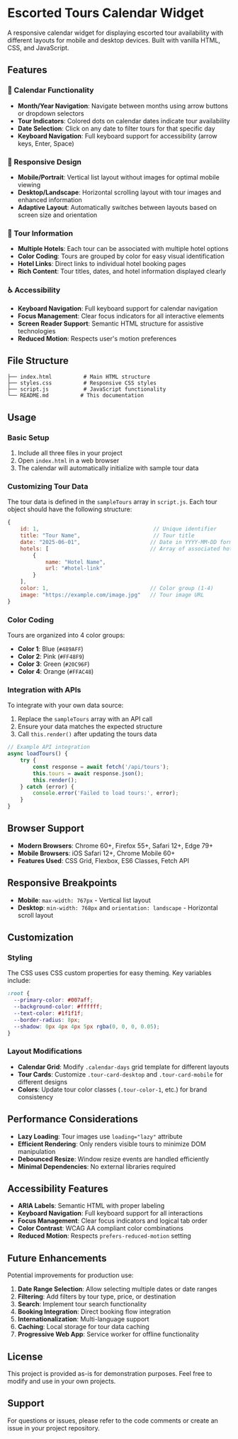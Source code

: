 # Escorted Tours Calendar Widget

A responsive calendar widget for displaying escorted tour availability with different layouts for mobile and desktop devices. Built with vanilla HTML, CSS, and JavaScript.

## Features

### 📅 Calendar Functionality

- **Month/Year Navigation**: Navigate between months using arrow buttons or dropdown selectors
- **Tour Indicators**: Colored dots on calendar dates indicate tour availability
- **Date Selection**: Click on any date to filter tours for that specific day
- **Keyboard Navigation**: Full keyboard support for accessibility (arrow keys, Enter, Space)

### 🎨 Responsive Design

- **Mobile/Portrait**: Vertical list layout without images for optimal mobile viewing
- **Desktop/Landscape**: Horizontal scrolling layout with tour images and enhanced information
- **Adaptive Layout**: Automatically switches between layouts based on screen size and orientation

### 🏨 Tour Information

- **Multiple Hotels**: Each tour can be associated with multiple hotel options
- **Color Coding**: Tours are grouped by color for easy visual identification
- **Hotel Links**: Direct links to individual hotel booking pages
- **Rich Content**: Tour titles, dates, and hotel information displayed clearly

### ♿ Accessibility

- **Keyboard Navigation**: Full keyboard support for calendar navigation
- **Focus Management**: Clear focus indicators for all interactive elements
- **Screen Reader Support**: Semantic HTML structure for assistive technologies
- **Reduced Motion**: Respects user's motion preferences

## File Structure

```
├── index.html          # Main HTML structure
├── styles.css          # Responsive CSS styles
├── script.js           # JavaScript functionality
└── README.md          # This documentation
```

## Usage

### Basic Setup

1. Include all three files in your project
2. Open `index.html` in a web browser
3. The calendar will automatically initialize with sample tour data

### Customizing Tour Data

The tour data is defined in the `sampleTours` array in `script.js`. Each tour object should have the following structure:

```javascript
{
    id: 1,                                    // Unique identifier
    title: "Tour Name",                       // Tour title
    date: "2025-06-01",                      // Date in YYYY-MM-DD format
    hotels: [                                // Array of associated hotels
        {
            name: "Hotel Name",
            url: "#hotel-link"
        }
    ],
    color: 1,                                // Color group (1-4)
    image: "https://example.com/image.jpg"   // Tour image URL
}
```

### Color Coding

Tours are organized into 4 color groups:

- **Color 1**: Blue (`#489AFF`)
- **Color 2**: Pink (`#FF48F9`)
- **Color 3**: Green (`#20C96F`)
- **Color 4**: Orange (`#FFAC48`)

### Integration with APIs

To integrate with your own data source:

1. Replace the `sampleTours` array with an API call
2. Ensure your data matches the expected structure
3. Call `this.render()` after updating the tours data

```javascript
// Example API integration
async loadTours() {
    try {
        const response = await fetch('/api/tours');
        this.tours = await response.json();
        this.render();
    } catch (error) {
        console.error('Failed to load tours:', error);
    }
}
```

## Browser Support

- **Modern Browsers**: Chrome 60+, Firefox 55+, Safari 12+, Edge 79+
- **Mobile Browsers**: iOS Safari 12+, Chrome Mobile 60+
- **Features Used**: CSS Grid, Flexbox, ES6 Classes, Fetch API

## Responsive Breakpoints

- **Mobile**: `max-width: 767px` - Vertical list layout
- **Desktop**: `min-width: 768px` and `orientation: landscape` - Horizontal scroll layout

## Customization

### Styling

The CSS uses CSS custom properties for easy theming. Key variables include:

```css
:root {
  --primary-color: #007aff;
  --background-color: #ffffff;
  --text-color: #1f1f1f;
  --border-radius: 8px;
  --shadow: 0px 4px 4px 5px rgba(0, 0, 0, 0.05);
}
```

### Layout Modifications

- **Calendar Grid**: Modify `.calendar-days` grid template for different layouts
- **Tour Cards**: Customize `.tour-card-desktop` and `.tour-card-mobile` for different designs
- **Colors**: Update tour color classes (`.tour-color-1`, etc.) for brand consistency

## Performance Considerations

- **Lazy Loading**: Tour images use `loading="lazy"` attribute
- **Efficient Rendering**: Only renders visible tours to minimize DOM manipulation
- **Debounced Resize**: Window resize events are handled efficiently
- **Minimal Dependencies**: No external libraries required

## Accessibility Features

- **ARIA Labels**: Semantic HTML with proper labeling
- **Keyboard Navigation**: Full keyboard support for all interactions
- **Focus Management**: Clear focus indicators and logical tab order
- **Color Contrast**: WCAG AA compliant color combinations
- **Reduced Motion**: Respects `prefers-reduced-motion` setting

## Future Enhancements

Potential improvements for production use:

1. **Date Range Selection**: Allow selecting multiple dates or date ranges
2. **Filtering**: Add filters by tour type, price, or destination
3. **Search**: Implement tour search functionality
4. **Booking Integration**: Direct booking flow integration
5. **Internationalization**: Multi-language support
6. **Caching**: Local storage for tour data caching
7. **Progressive Web App**: Service worker for offline functionality

## License

This project is provided as-is for demonstration purposes. Feel free to modify and use in your own projects.

## Support

For questions or issues, please refer to the code comments or create an issue in your project repository.
